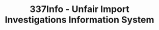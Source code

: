 ---
bigquery: https://console.cloud.google.com/bigquery?p=patents-public-data&d=usitc_investigations&page=dataset&project=sheets-management-319211
citation: US International Trade Commission 337Info Unfair Import Investigations Information
  System
contributors: US International Trade Comission
cost: None
description: US International Trade Commission 337Info Unfair Import Investigations
  Information System contains data on investigations done under Section 337. Section
  337 declares the infringement of certain statutory intellectual property rights
  and other forms of unfair competition in import trade to be unlawful practices.
  Most Section 337 investigations involve allegations of patent or registered trademark
  infringement.
documentation: FAQ and tutorial available on the site
last_edit: 04/06/2022, 09:43:38
location: https://pubapps2.usitc.gov/337external/
maintained_by: US International Trade Comission
schema_fields:
- trademarkNumbers
- id
- dateCreated
- actualEndDateEvidHear
- ouiiParticipation
- finalDetNoViolation
- currentActiveALJ
- ouiiAttorney
- actualStartDateEvidHear
- teoIdDueDate
- issueDateOtherNonFinal
- currentStatus
- teoProceedingInvolved
- aljAssigned
- respondent
- scheduledStartDateEvidHear
- endDateMarkmanHearing
- teoIdIssueDate
- complainant
- title
- patentNumber
- patentNumbers
- copyrightNumbers
- cafcAppeals
- lastUpdated
- publication_number
- markmanHearing
- investigationType
- dateComplaintFiled
- finalIdOnViolationDue
- finalIdOnViolationIssue
- htsNumbers
- finalDetViolation
- internalRemand
- invUnfairAct
- teoReliefGranted
- targetDate
- gcAttorney
- investigationNo
- investigationTermDate
- docketNo
- scheduledEndDateEvidHear
- startDateMarkmanHearing
- dateOfPublicationFrNotice
shortname: unfair_import_investigations
tags:
- import
- legal
- trade
timeframe: 2008-2021 (prior to 2008 downloadable as a JSON file)
title: 337Info - Unfair Import Investigations Information System
uuid: 2721f5ec-e599-4890-9265-9706719fc71e
---